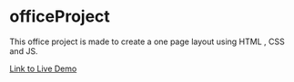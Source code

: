 # officeProject
This office project is made to create a one page layout using HTML , CSS and JS. 

<a href="https://myworkspiya.github.io/officeProject/">Link to Live Demo</a>
